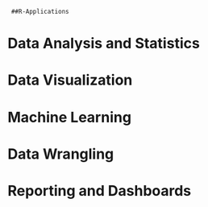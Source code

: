      ##R-Applications
# Data Analysis and Statistics
# Data Visualization
# Machine Learning
# Data Wrangling
# Reporting and Dashboards
